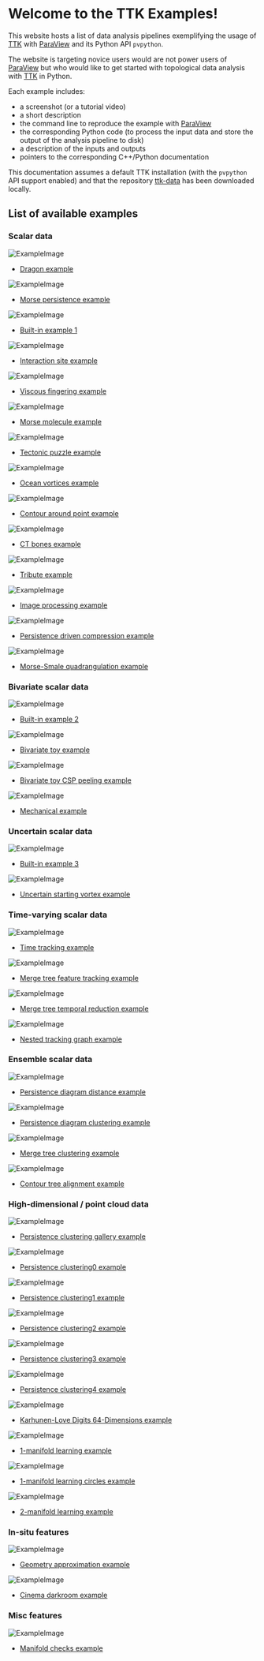 # Welcome to the TTK Examples!

This website hosts a list of data analysis pipelines exemplifying the usage of [TTK](https://topology-tool-kit.github.io/) with
[ParaView](http://paraview.org) and its Python API `pvpython`.

The website is targeting novice users would are not power users of [ParaView](http://paraview.org) but who would like to get started with topological data analysis with [TTK](https://topology-tool-kit.github.io/) in Python.

Each example includes:

- a screenshot (or a tutorial video)
- a short description
- the command line to reproduce the example with [ParaView](http://paraview.org)
- the corresponding Python code (to process the input data and store the output of the analysis pipeline to disk)
- a description of the inputs and outputs
- pointers to the corresponding C++/Python documentation

This documentation assumes a default TTK installation (with the `pvpython` API support enabled) and that the repository [ttk-data](https://github.com/topology-tool-kit/ttk-data) has been downloaded locally.

## List of available examples

### Scalar data

![ExampleImage](https://topology-tool-kit.github.io/img/gallery/dragon.jpg)

* [Dragon example](dragon/)


![ExampleImage](https://topology-tool-kit.github.io/img/gallery/morsePersistence.jpg)

* [Morse persistence example](morsePersistence/)

![ExampleImage](https://topology-tool-kit.github.io/img/gallery/builtinExample1.jpg)

* [Built-in example 1](dragon/)

![ExampleImage](https://topology-tool-kit.github.io/img/gallery/interactionSites.jpg)

* [Interaction site example](dragon/)

![ExampleImage](https://topology-tool-kit.github.io/img/gallery/viscousFingering.jpg)

* [Viscous fingering example](dragon/)

![ExampleImage](https://topology-tool-kit.github.io/img/gallery/morseMolecule.jpg)

* [Morse molecule example](dragon/)

![ExampleImage](https://topology-tool-kit.github.io/img/gallery/geology.jpg)

* [Tectonic puzzle example](dragon/)

![ExampleImage](https://topology-tool-kit.github.io/img/gallery/climate.jpg)

* [Ocean vortices example](dragon/)

![ExampleImage](https://topology-tool-kit.github.io/img/gallery/contourAroundPoint.jpg)

* [Contour around point example](dragon/)

![ExampleImage](https://topology-tool-kit.github.io/img/gallery/ctBones.jpg)

* [CT bones example](dragon/)

![ExampleImage](https://topology-tool-kit.github.io/img/gallery/tribute.jpg)

* [Tribute example](dragon/)

![ExampleImage](https://topology-tool-kit.github.io/img/gallery/imageProcessing.jpg)

* [Image processing example](dragon/)

![ExampleImage](https://topology-tool-kit.github.io/img/gallery/persistenceDrivenCompression.jpg)

* [Persistence driven compression example](dragon/)

![ExampleImage](https://topology-tool-kit.github.io/img/gallery/morseSmaleQuadrangulation.jpg)

* [Morse-Smale quadrangulation example](dragon/)

### Bivariate scalar data

![ExampleImage](https://topology-tool-kit.github.io/img/gallery/builtinExample2.jpg)

* [Built-in example 2](dragon/)

![ExampleImage](https://topology-tool-kit.github.io/img/gallery/bivariateToy.jpg)

* [Bivariate toy example](dragon/)

![ExampleImage](https://topology-tool-kit.github.io/img/gallery/bivariateToyCspPeeling.jpg)

* [Bivariate toy CSP peeling example](dragon/)

![ExampleImage](https://topology-tool-kit.github.io/img/gallery/mechanical.jpg)

* [Mechanical example](dragon/)


### Uncertain scalar data
![ExampleImage](https://topology-tool-kit.github.io/img/gallery/builtinExample3.jpg)

* [Built-in example 3](dragon/)

![ExampleImage](https://topology-tool-kit.github.io/img/gallery/uncertainStartingVortex.jpg)

* [Uncertain starting vortex example](dragon/)


### Time-varying scalar data

![ExampleImage](https://topology-tool-kit.github.io/img/gallery/timeTracking.jpeg)

* [Time tracking example](dragon/)

![ExampleImage](https://topology-tool-kit.github.io/img/gallery/mergeTreeFeatureTracking.jpg)

* [Merge tree feature tracking example](dragon/)

![ExampleImage](https://topology-tool-kit.github.io/img/gallery/mergeTreeTemporalReduction.jpg)

* [Merge tree temporal reduction example](dragon/)

![ExampleImage](https://topology-tool-kit.github.io/img/gallery/nestedTrackingGraph.jpg)

* [Nested tracking graph example](dragon/)

### Ensemble scalar data

![ExampleImage](https://topology-tool-kit.github.io/img/gallery/persistenceDiagramDistance.jpg)

* [Persistence diagram distance example](dragon/)

![ExampleImage](https://topology-tool-kit.github.io/img/gallery/persistenceDiagramClustering.jpg)

* [Persistence diagram clustering example](dragon/)

![ExampleImage](https://topology-tool-kit.github.io/img/gallery/mergeTreeClustering.jpg)

* [Merge tree clustering example](dragon/)

![ExampleImage](https://topology-tool-kit.github.io/img/gallery/contourTreeAlignment.jpg)

* [Contour tree alignment example](dragon/)

### High-dimensional / point cloud data

![ExampleImage](https://topology-tool-kit.github.io/img/gallery/persistenceClusteringGallery.jpeg)

* [Persistence clustering gallery example](dragon/)

![ExampleImage](https://topology-tool-kit.github.io/img/gallery/persistenceClustering0.jpeg)

* [Persistence clustering0 example](dragon/)

![ExampleImage](https://topology-tool-kit.github.io/img/gallery/persistenceClustering1.jpeg)

* [Persistence clustering1 example](dragon/)

![ExampleImage](https://topology-tool-kit.github.io/img/gallery/persistenceClustering2.jpeg)

* [Persistence clustering2 example](dragon/)

![ExampleImage](https://topology-tool-kit.github.io/img/gallery/persistenceClustering3.jpeg)

* [Persistence clustering3 example](dragon/)

![ExampleImage](https://topology-tool-kit.github.io/img/gallery/persistenceClustering4.jpeg)

* [Persistence clustering4 example](dragon/)

![ExampleImage](https://topology-tool-kit.github.io/img/gallery/karhunenLoveDigits64Dimensions.jpg)

* [Karhunen-Love Digits 64-Dimensions example](dragon/)

![ExampleImage](https://topology-tool-kit.github.io/img/gallery/1manifoldLearning.jpeg)

* [1-manifold learning example](dragon/)

![ExampleImage](https://topology-tool-kit.github.io/img/gallery/1manifoldLearningCircles.jpeg)

* [1-manifold learning circles  example](dragon/)

![ExampleImage](https://topology-tool-kit.github.io/img/gallery/2manifoldLearning.jpeg)

* [2-manifold learning example](dragon/)

### In-situ features
![ExampleImage](https://topology-tool-kit.github.io/img/gallery/geometryApproximation.jpg)

* [Geometry approximation example](dragon/)

![ExampleImage](https://topology-tool-kit.github.io/img/gallery/cinemaDarkroom.jpg)

* [Cinema darkroom example](dragon/)

### Misc features
![ExampleImage](https://topology-tool-kit.github.io/img/gallery/manifoldCheck.jpg)

* [Manifold checks example](dragon/)

